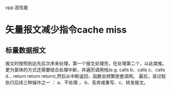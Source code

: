 vpp 高性能

# 矢量报文减少指令cache miss

## 标量数据报文 

报文时按照到达先后次序来处理，第一个报文处理完，在处理第二个，以此类推。 更为窗体的方式还需要结合处理中断，并遍历调用栈(e.g. calls b、calls c、calls d… return return return),然后从中断返回，函数会频繁嵌套调用。 最后，该过程执行后续三种操作之一 ： a、不处理 ， b、丢弃或重写、c、转发报文。

## 
